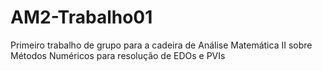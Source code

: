 # AM2-Trabalho01
Primeiro trabalho de grupo para a cadeira de Análise Matemática II sobre Métodos Numéricos para resolução de EDOs e PVIs

